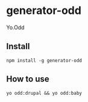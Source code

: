 # generator-odd
Yo.Odd

## Install
```
npm install -g generator-odd
```

## How to use

```
yo odd:drupal && yo odd:baby
```
